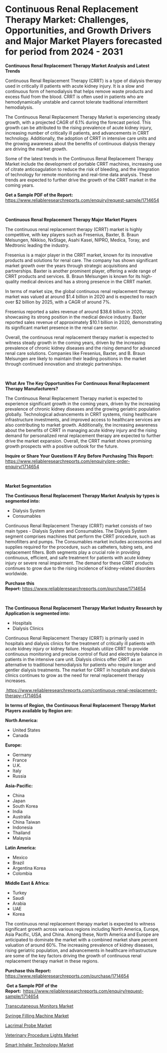 <p><h1>Continuous Renal Replacement Therapy Market: Challenges, Opportunities, and Growth Drivers and Major Market Players forecasted for period from 2024 - 2031</h1></p><p><strong>Continuous Renal Replacement Therapy Market Analysis and Latest Trends</strong></p>
<p><p>Continuous Renal Replacement Therapy (CRRT) is a type of dialysis therapy used in critically ill patients with acute kidney injury. It is a slow and continuous form of hemodialysis that helps remove waste products and excess fluid from the blood. CRRT is often used in patients who are hemodynamically unstable and cannot tolerate traditional intermittent hemodialysis.</p><p>The Continuous Renal Replacement Therapy Market is experiencing steady growth, with a projected CAGR of 6.1% during the forecast period. This growth can be attributed to the rising prevalence of acute kidney injury, increasing number of critically ill patients, and advancements in CRRT technology. Additionally, the adoption of CRRT in intensive care units and the growing awareness about the benefits of continuous dialysis therapy are driving the market growth.</p><p>Some of the latest trends in the Continuous Renal Replacement Therapy Market include the development of portable CRRT machines, increasing use of citrate anticoagulation to reduce the risk of bleeding, and the integration of technology for remote monitoring and real-time data analysis. These trends are expected to further drive the growth of the CRRT market in the coming years.</p></p>
<p><strong>Get a Sample PDF of the Report:&nbsp;</strong> <a href="https://www.reliableresearchreports.com/enquiry/request-sample/1714654">https://www.reliableresearchreports.com/enquiry/request-sample/1714654</a></p>
<p>&nbsp;</p>
<p><strong>Continuous Renal Replacement Therapy Major Market Players</strong></p>
<p><p>The continuous renal replacement therapy (CRRT) market is highly competitive, with key players such as Fresenius, Baxter, B. Braun Melsungen, Nikkiso, NxStage, Asahi Kasei, NIPRO, Medica, Toray, and Medtronic leading the industry. </p><p>Fresenius is a major player in the CRRT market, known for its innovative products and solutions for renal care. The company has shown significant market growth over the years through strategic acquisitions and partnerships. Baxter is another prominent player, offering a wide range of CRRT products and services. B. Braun Melsungen is known for its high-quality medical devices and has a strong presence in the CRRT market.</p><p>In terms of market size, the global continuous renal replacement therapy market was valued at around $1.4 billion in 2020 and is expected to reach over $2 billion by 2025, with a CAGR of around 7%.</p><p>Fresenius reported a sales revenue of around $38.6 billion in 2020, showcasing its strong position in the medical device industry. Baxter reported sales revenue of approximately $10.1 billion in 2020, demonstrating its significant market presence in the renal care sector.</p><p>Overall, the continuous renal replacement therapy market is expected to witness steady growth in the coming years, driven by the increasing prevalence of chronic kidney diseases and the rising demand for advanced renal care solutions. Companies like Fresenius, Baxter, and B. Braun Melsungen are likely to maintain their leading positions in the market through continued innovation and strategic partnerships.</p></p>
<p>&nbsp;</p>
<p><strong>What Are The Key Opportunities For Continuous Renal Replacement Therapy Manufacturers?</strong></p>
<p><p>The Continuous Renal Replacement Therapy market is expected to experience significant growth in the coming years, driven by the increasing prevalence of chronic kidney diseases and the growing geriatric population globally. Technological advancements in CRRT systems, rising healthcare infrastructure investments, and improved access to healthcare services are also contributing to market growth. Additionally, the increasing awareness about the benefits of CRRT in managing acute kidney injury and the rising demand for personalized renal replacement therapy are expected to further drive the market expansion. Overall, the CRRT market shows promising growth prospects with a positive outlook for the future.</p></p>
<p><strong>Inquire or Share Your Questions If Any Before Purchasing This Report:</strong> <a href="https://www.reliableresearchreports.com/enquiry/pre-order-enquiry/1714654">https://www.reliableresearchreports.com/enquiry/pre-order-enquiry/1714654</a></p>
<p>&nbsp;</p>
<p><strong>Market Segmentation</strong></p>
<p><strong>The Continuous Renal Replacement Therapy Market Analysis by types is segmented into:</strong></p>
<p><ul><li>Dialysis System</li><li>Consumables</li></ul></p>
<p><p>Continuous Renal Replacement Therapy (CRRT) market consists of two main types - Dialysis System and Consumables. The Dialysis System segment comprises machines that perform the CRRT procedure, such as hemofilters and pumps. The Consumables market includes accessories and supplies required for the procedure, such as catheters, tubing sets, and replacement filters. Both segments play a crucial role in providing continuous, efficient, and safe treatment for patients with acute kidney injury or severe renal impairment. The demand for these CRRT products continues to grow due to the rising incidence of kidney-related disorders worldwide.</p></p>
<p><strong>Purchase this Report:&nbsp;</strong><a href="https://www.reliableresearchreports.com/purchase/1714654">https://www.reliableresearchreports.com/purchase/1714654</a></p>
<p>&nbsp;</p>
<p><strong>The Continuous Renal Replacement Therapy Market Industry Research by Application is segmented into:</strong></p>
<p><ul><li>Hospitals</li><li>Dialysis Clinics</li></ul></p>
<p><p>Continuous Renal Replacement Therapy (CRRT) is primarily used in hospitals and dialysis clinics for the treatment of critically ill patients with acute kidney injury or kidney failure. Hospitals utilize CRRT to provide continuous monitoring and precise control of fluid and electrolyte balance in patients in the intensive care unit. Dialysis clinics offer CRRT as an alternative to traditional hemodialysis for patients who require longer and gentler dialysis treatments. The market for CRRT in hospitals and dialysis clinics continues to grow as the need for renal replacement therapy increases.</p></p>
<p><a href="https://www.reliableresearchreports.com/continuous-renal-replacement-therapy-r1714654">&nbsp;https://www.reliableresearchreports.com/continuous-renal-replacement-therapy-r1714654</a></p>
<p><strong>In terms of Region, the Continuous Renal Replacement Therapy Market Players available by Region are:</strong></p>
<p>
    <p> <strong> North America: </strong>
        <ul>
            <li>United States</li>
            <li>Canada</li>
        </ul>
        </p> 
    <p> <strong> Europe: </strong>
        <ul>
            <li>Germany</li>
            <li>France</li>
            <li>U.K.</li>
            <li>Italy</li>
            <li>Russia</li>
        </ul>
        </p> 
    <p> <strong> Asia-Pacific: </strong>
        <ul>
            <li>China</li>
            <li>Japan</li>
            <li>South Korea</li>
            <li>India</li>
            <li>Australia</li>
            <li>China Taiwan</li>
            <li>Indonesia</li>
            <li>Thailand</li>
            <li>Malaysia</li>
        </ul>
        </p> 
    <p> <strong> Latin America: </strong>
        <ul>
            <li>Mexico</li>
            <li>Brazil</li>
            <li>Argentina Korea</li>
            <li>Colombia</li>
        </ul>
        </p> 
    <p> <strong> Middle East & Africa: </strong>
        <ul>
            <li>Turkey</li>
            <li>Saudi</li>
            <li>Arabia</li>
            <li>UAE</li>
            <li>Korea</li>
        </ul>
    </p>
    </p>
<p><p>The continuous renal replacement therapy market is expected to witness significant growth across various regions including North America, Europe, Asia Pacific, USA, and China. Among these, North America and Europe are anticipated to dominate the market with a combined market share percent valuation of around 60%. The increasing prevalence of kidney diseases, rising geriatric population, and advancements in healthcare infrastructure are some of the key factors driving the growth of continuous renal replacement therapy market in these regions.</p></p>
<p><strong>Purchase this Report: </strong><a href="https://www.reliableresearchreports.com/purchase/1714654">https://www.reliableresearchreports.com/purchase/1714654</a></p>
<p>&nbsp;<strong>Get a Sample PDF of the Report:&nbsp;&nbsp;</strong><a href="https://www.reliableresearchreports.com/enquiry/request-sample/1714654">https://www.reliableresearchreports.com/enquiry/request-sample/1714654</a></p>
<p><strong></strong></p>
<p><p><a href="https://github.com/gcimaudf65/Market-Research-Report-List-2/blob/main/transcutaneous-monitors-market.md">Transcutaneous Monitors Market</a></p><p><a href="https://github.com/dmmanir420/Market-Research-Report-List-2/blob/main/syringe-filling-machine-market.md">Syringe Filling Machine Market</a></p><p><a href="https://github.com/waylose1223/Market-Research-Report-List-2/blob/main/lacrimal-probe-market.md">Lacrimal Probe Market</a></p><p><a href="https://github.com/sardarp081/Market-Research-Report-List-2/blob/main/veterinary-procedure-lights-market.md">Veterinary Procedure Lights Market</a></p><p><a href="https://github.com/hzxpgedq27/Market-Research-Report-List-1/blob/main/smart-inhaler-technology-market.md">Smart Inhaler Technology Market</a></p></p>